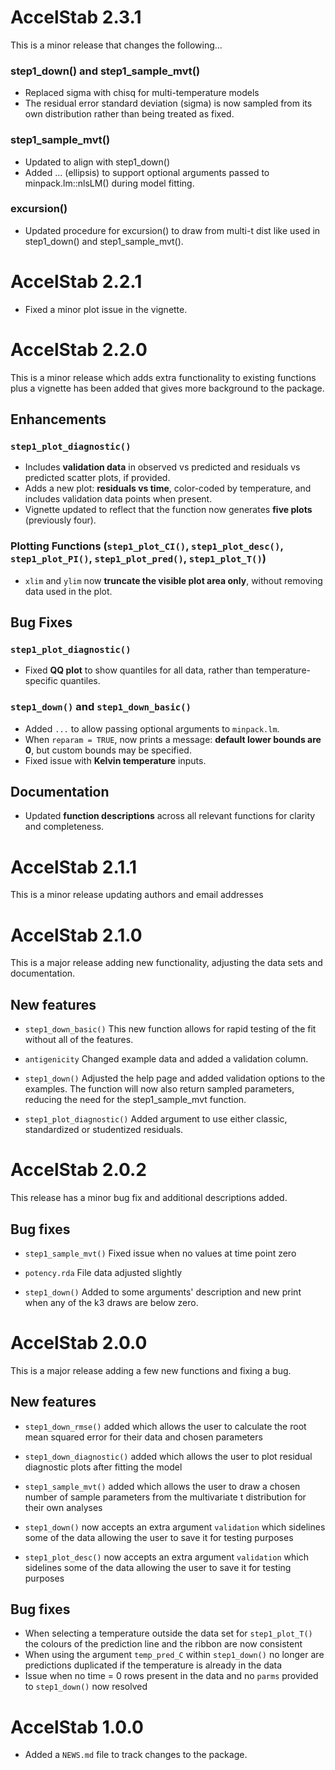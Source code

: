 # AccelStab 2.3.1
This is a minor release that changes the following...

### step1_down() and step1_sample_mvt()
- Replaced sigma with chisq for multi-temperature models
- The residual error standard deviation (sigma) is now sampled from its own distribution rather than being treated as fixed.

### step1_sample_mvt()
- Updated to align with step1_down()
- Added ... (ellipsis) to support optional arguments passed to minpack.lm::nlsLM() during model fitting.

### excursion()
- Updated procedure for excursion() to draw from multi-t dist like used in step1_down() and step1_sample_mvt().

# AccelStab 2.2.1

- Fixed a minor plot issue in the vignette.

# AccelStab 2.2.0

This is a minor release which adds extra functionality to existing functions plus
a vignette has been added that gives more background to the package.

## Enhancements

### `step1_plot_diagnostic()`
- Includes **validation data** in observed vs predicted and residuals vs predicted scatter plots, if provided.
- Adds a new plot: **residuals vs time**, color-coded by temperature, and includes validation data points when present.
- Vignette updated to reflect that the function now generates **five plots** (previously four).

### Plotting Functions (`step1_plot_CI()`, `step1_plot_desc()`, `step1_plot_PI()`, `step1_plot_pred()`, `step1_plot_T()`)
- `xlim` and `ylim` now **truncate the visible plot area only**, without removing data used in the plot.

## Bug Fixes

### `step1_plot_diagnostic()`
- Fixed **QQ plot** to show quantiles for all data, rather than temperature-specific quantiles.

### `step1_down()` and `step1_down_basic()`
- Added `...` to allow passing optional arguments to `minpack.lm`.
- When `reparam = TRUE`, now prints a message: **default lower bounds are 0**, but custom bounds may be specified.
- Fixed issue with **Kelvin temperature** inputs.

## Documentation

- Updated **function descriptions** across all relevant functions for clarity and completeness.

# AccelStab 2.1.1

This is a minor release updating authors and email addresses

# AccelStab 2.1.0

This is a major release adding new functionality, adjusting the data sets and documentation.

## New features

-   `step1_down_basic()` This new function allows for rapid testing of the fit without 
    all of the features.

-   `antigenicity` Changed example data and added a validation column.

-   `step1_down()` Adjusted the help page and added validation options to the examples.
    The function will now also return sampled parameters, reducing the need for the 
    step1_sample_mvt function.

-   `step1_plot_diagnostic()` Added argument to use either classic, standardized or 
    studentized residuals.


# AccelStab 2.0.2

This release has a minor bug fix and additional descriptions added.

## Bug fixes

-   `step1_sample_mvt()` Fixed issue when no values at time point zero

-   `potency.rda` File data adjusted slightly

-   `step1_down()` Added to some arguments' description and new print 
    when any of the k3 draws are below zero.


# AccelStab 2.0.0

This is a major release adding a few new functions and fixing a bug.

## New features

-   `step1_down_rmse()` added which allows the user to calculate the
    root mean squared error for their data and chosen parameters

-   `step1_down_diagnostic()` added which allows the user to plot
    residual diagnostic plots after fitting the model

-   `step1_sample_mvt()` added which allows the user to draw a chosen
    number of sample parameters from the multivariate t distribution for
    their own analyses
    
-   `step1_down()` now accepts an extra argument `validation` which
    sidelines some of the data allowing the user to save it for testing
    purposes

-   `step1_plot_desc()` now accepts an extra argument `validation` which
    sidelines some of the data allowing the user to save it for testing
    purposes

## Bug fixes

-   When selecting a temperature outside the data set for
    `step1_plot_T()` the colours of the prediction line and the ribbon
    are now consistent
-   When using the argument `temp_pred_C` within `step1_down()` no longer
    are predictions duplicated if the temperature is already in the data
-   Issue when no time = 0 rows present in the data and no `parms` provided
    to `step1_down()` now resolved

# AccelStab 1.0.0

-   Added a `NEWS.md` file to track changes to the package.

